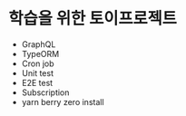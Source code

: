 # 학습을 위한 토이프로젝트
+ GraphQL
+ TypeORM
+ Cron job
+ Unit test
+ E2E test
+ Subscription
+ yarn berry zero install

